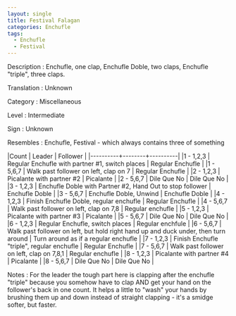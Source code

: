 ```yaml
---
layout: single
title: Festival Falagan
categories: Enchufle
tags: 
  - Enchufle
  - Festival
---
```


Description
: Enchufle, one clap, Enchufle Doble, two claps, Enchufle "triple", three claps.  

Translation
: Unknown

Category
: Miscellaneous

Level
: Intermediate

Sign
: Unknown

Resembles
: Enchufle, Festival - which always contains three of something

|Count     | Leader | Follower |
|----------+--------+----------|
|1 - 1,2,3 | Regular Enchufle with partner #1, switch places | Regular Enchufle |
|1 - 5,6,7 | Walk past follower on left, clap on 7 | Regular Enchufle |
|2 - 1,2,3 | Picalante with partner #2 | Picalante |
|2 - 5,6,7 | Dile Que No | Dile Que No |
|3 - 1,2,3 | Enchufle Doble with Partner #2, Hand Out to stop follower | Enchufle Doble  |
|3 - 5,6,7 | Enchufle Doble, Unwind | Enchufle Doble |
|4 - 1,2,3 | Finish Enchufle Doble, regular enchufle | Regular Enchufle |
|4 - 5,6,7 | Walk past follower on left, clap on 7,8 | Regular enchufle |
|5 - 1,2,3 | Picalante with partner #3 | Picalante |
|5 - 5,6,7 | Dile Que No | Dile Que No |
|6 - 1,2,3 | Regular Enchufle, switch places | Regular enchfule |
|6 - 5,6,7 | Walk past follower on left, but hold right hand up and duck under, then turn around | Turn around as if a regular enchufle |
|7 - 1,2,3 | Finish Enchufle "triple", regular enchufle | Regular Enchufle |
|7 - 5,6,7 | Walk past follower on left, clap on 7,8,1 | Regular enchufle |
|8 - 1,2,3 | Picalante with partner #4 | Picalante |
|8 - 5,6,7 | Dile Que No | Dile Que No |

Notes
: For the leader the tough part here is clapping after the enchufle "triple" because you somehow have 
to clap AND get your hand on the follower's back in one count.  It helps a little to 
"wash" your hands by brushing them up and down instead of straight clapping - it's a smidge
softer, but faster.   